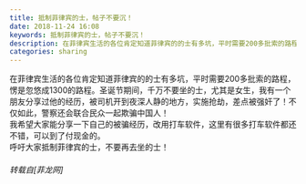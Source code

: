 ```yaml
---
title: 抵制菲律宾的士，帖子不要沉！
date: 2018-11-24 16:08
keywords: 抵制菲律宾的士，帖子不要沉！
description: 在菲律宾生活的各位肯定知道菲律宾的的士有多坑，平时需要200多批索的路程，愣是忽悠成1300的路程。圣诞节期间，千万不要坐的士，尤其是女生，我有一个朋友分享过他的经历，被司机开到夜深人静的地方，实施抢劫，差点被强奸了！不仅如此，警察还会联合民众一起欺骗中国人！我希望大家能分享一下自己的被骗经历，改用打车软件，这里有很多打车软件都还不错，可以到了付现金的。呼吁大家抵制菲律宾的士，不要再去坐的士！
categories: sharing
---
```

<td class="t_f" id="postmessage_2345316">

在菲律宾生活的各位肯定知道菲律宾的的士有多坑，平时需要200多批索的路程，愣是忽悠成1300的路程。圣诞节期间，千万不要坐的士，尤其是女生，我有一个朋友分享过他的经历，被司机开到夜深人静的地方，实施抢劫，差点被强奸了！不仅如此，警察还会联合民众一起欺骗中国人！<br/>
我希望大家能分享一下自己的被骗经历，改用打车软件，这里有很多打车软件都还不错，可以到了付现金的。<br/>
呼吁大家抵制菲律宾的士，不要再去坐的士！</td>
###### 转载自[菲龙网]